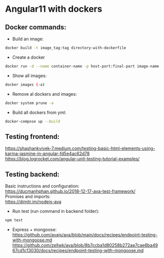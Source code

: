 # Angular11 with dockers
## Docker commands:
- Build an image:
```bash
docker build -t image_tag:tag directory-with-dockerfile
```
- Create a docker
```bash
docker run -d --name container-name -p host-port:final-port image-name
```
- Show all images:
```bash
docker images (-a)
```  
- Remove al dockers and images:
```bash
docker system prune -a
```
- Build all dockers from yml:
```bash
docker-compose up --build
```

## Testing frontend:
https://shashankvivek-7.medium.com/testing-basic-html-elements-using-karma-jasmine-in-angular-fd5e4ac62d78  
https://blog.logrocket.com/angular-unit-testing-tutorial-examples/

## Testing backend:
Basic instructions and configuration:  
https://ducmanhphan.github.io/2018-12-17-ava-test-framework/  
Promises and imports:  
https://dimitr.im/nodejs-ava
- Run test (run command in backend folder):
```bash
npm test
```

- Express + mongoose:  
https://github.com/avajs/ava/blob/main/docs/recipes/endpoint-testing-with-mongoose.md  
https://github.com/zellwk/ava/blob/8b7ccba1d80258b272ae7cae6ba4967cd1c13030/docs/recipes/endpoint-testing-with-mongoose.md
